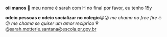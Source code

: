 **oii manos 🤙**
meu nome é sarah com H no final por favor, eu tenho 15y 

**odeio pessoas e odeio socializar no colegio**😜😜
_me chama no free fire_ 🔥😜
_me chama se quiser um amor reciprico_ 💗
@sarah.motterle.santana@escola.pr.gov.br 
